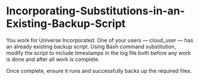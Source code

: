 # Incorporating-Substitutions-in-an-Existing-Backup-Script

You work for Universe Incorporated. One of your users — cloud_user — has an already existing backup script. Using Bash command substitution, modify the script to include timestamps in the log file both before any work is done and after all work is complete.

Once complete, ensure it runs and successfully backs up the required files.
